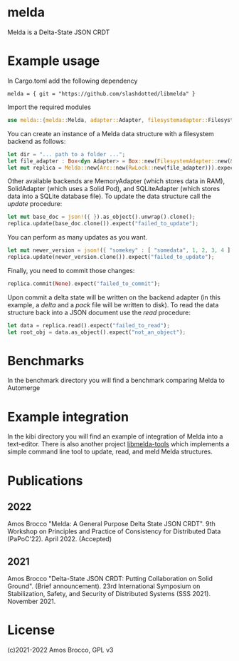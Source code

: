 # melda
Melda is a Delta-State JSON CRDT

# Example usage

In Cargo.toml add the following dependency
```
melda = { git = "https://github.com/slashdotted/libmelda" }
```

Import the required modules

```rust
use melda::{melda::Melda, adapter::Adapter, filesystemadapter::FilesystemAdapter};
```

You can create an instance of a Melda data structure with a filesystem backend as follows:
```rust
let dir = "... path to a folder ...";
let file_adapter : Box<dyn Adapter> = Box::new(FilesystemAdapter::new(&dir).expect("cannot_initialize_adapter"));
let mut replica = Melda::new(Arc::new(RwLock::new(file_adapter))).expect("cannot_initialize_crdt");
```
Other available backends are MemoryAdapter (which stores data in RAM), SolidAdapter (which uses a Solid Pod), and SQLiteAdapter (which stores data into a SQLite database file). To update the data structure call the *update* procedure:

```rust
let mut base_doc = json!({ }).as_object().unwrap().clone();
replica.update(base_doc.clone()).expect("failed_to_update");
```
You can perform as many updates as you want.

```rust
let mut newer_version = json!({ "somekey" : [ "somedata", 1, 2, 3, 4 ] }).as_object().unwrap().clone();
replica.update(newer_version.clone()).expect("failed_to_update");
```

Finally, you need to commit those changes:

```rust
replica.commit(None).expect("failed_to_commit");
```
Upon commit a delta state will be written on the backend adapter (in this example, a *delta* and a *pack* file will be written to disk).
To read the data structure back into a JSON document use the *read* procedure:
```rust
let data = replica.read().expect("failed_to_read");
let root_obj = data.as_object().expect("not_an_object");
```

# Benchmarks

In the benchmark directory you will find a benchmark comparing Melda to Automerge

# Example integration

In the kibi directory you will find an example of integration of Melda into a text-editor. There is also another project [libmelda-tools](https://github.com/slashdotted/libmelda-tools/) which implements a simple command line tool to update, read, and meld Melda structures.

# Publications

## 2022
Amos Brocco "Melda: A General Purpose Delta State JSON CRDT". 9th Workshop on Principles and Practice of Consistency for Distributed Data (PaPoC'22). April 2022. (Accepted)

## 2021
Amos Brocco "Delta-State JSON CRDT: Putting Collaboration on Solid Ground". (Brief announcement). 23rd International Symposium on Stabilization, Safety, and Security of Distributed Systems (SSS 2021). November 2021. 

# License
(c)2021-2022 Amos Brocco,
GPL v3
